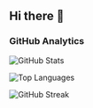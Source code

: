 ## Hi there 👋

<!--
**gagandeepsinghkhanuja/gagandeepsinghkhanuja** is a ✨ _special_ ✨ repository because its `README.md` (this file) appears on your GitHub profile.

Here are some ideas to get you started:

- 🔭 I’m currently working on ...
- 🌱 I’m currently learning ...
- 👯 I’m looking to collaborate on ...
- 🤔 I’m looking for help with ...
- 💬 Ask me about ...
- 📫 How to reach me: ...
- 😄 Pronouns: ...
- ⚡ Fun fact: ...
-->


### GitHub Analytics

![GitHub Stats](https://github-readme-stats.vercel.app/api?username=gagandeepsinghkhanuja&show_icons=true&theme=radical)

![Top Languages](https://github-readme-stats.vercel.app/api/top-langs/?username=gagandeepsinghkhanuja&layout=compact&theme=radical)

![GitHub Streak](http://github-readme-streak-stats.herokuapp.com?user=gagandeepsinghkhanuja&theme=radical)
